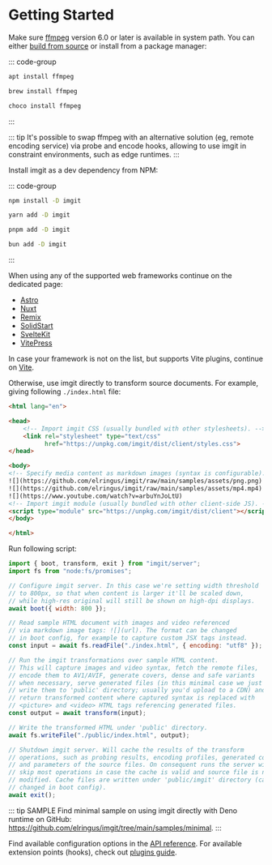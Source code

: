 # Getting Started

Make sure [ffmpeg](https://ffmpeg.org) version 6.0 or later is available in system path. You can either [build from source](https://trac.ffmpeg.org/wiki/CompilationGuide) or install from a package manager:

::: code-group

```sh [Linux]
apt install ffmpeg
```

```sh [Mac]
brew install ffmpeg
```

```sh [Windows]
choco install ffmpeg
```

:::

::: tip
It's possible to swap ffmpeg with an alternative solution (eg, remote encoding service) via probe and encode hooks, allowing to use imgit in constraint environments, such as edge runtimes.
:::

Install imgit as a dev dependency from NPM:

::: code-group

```sh [npm]
npm install -D imgit
```

```sh [yarn]
yarn add -D imgit
```

```sh [pnpm]
pnpm add -D imgit
```

```sh [bun]
bun add -D imgit
```

:::

When using any of the supported web frameworks continue on the dedicated page:

 - [Astro](/guide/integrations/astro)
 - [Nuxt](/guide/integrations/nuxt)
 - [Remix](/guide/integrations/remix)
 - [SolidStart](/guide/integrations/solid)
 - [SvelteKit](/guide/integrations/svelte)
 - [VitePress](/guide/integrations/vitepress)

In case your framework is not on the list, but supports Vite plugins, continue on [Vite](/guide/integrations/vite).

Otherwise, use imgit directly to transform source documents. For example, giving following `./index.html` file:

```html
<html lang="en">

<head>
    <!-- Import imgit CSS (usually bundled with other stylesheets). -->
    <link rel="stylesheet" type="text/css"
          href="https://unpkg.com/imgit/dist/client/styles.css">
</head>

<body>
<!-- Specify media content as markdown images (syntax is configurable). -->
![](https://github.com/elringus/imgit/raw/main/samples/assets/png.png)
![](https://github.com/elringus/imgit/raw/main/samples/assets/mp4.mp4)
![](https://www.youtube.com/watch?v=arbuYnJoLtU)
<!-- Import imgit module (usually bundled with other client-side JS). -->
<script type="module" src="https://unpkg.com/imgit/dist/client"></script>
</body>

</html>
```

Run following script:

```js
import { boot, transform, exit } from "imgit/server";
import fs from "node:fs/promises";

// Configure imgit server. In this case we're setting width threshold
// to 800px, so that when content is larger it'll be scaled down,
// while high-res original will still be shown on high-dpi displays.
await boot({ width: 800 });

// Read sample HTML document with images and video referenced
// via markdown image tags: ![](url). The format can be changed
// in boot config, for example to capture custom JSX tags instead.
const input = await fs.readFile("./index.html", { encoding: "utf8" });

// Run the imgit transformations over sample HTML content.
// This will capture images and video syntax, fetch the remote files,
// encode them to AV1/AVIF, generate covers, dense and safe variants
// when necessary, serve generated files (in this minimal case we just
// write them to 'public' directory; usually you'd upload to a CDN) and
// return transformed content where captured syntax is replaced with
// <picture> and <video> HTML tags referencing generated files.
const output = await transform(input);

// Write the transformed HTML under 'public' directory.
await fs.writeFile("./public/index.html", output);

// Shutdown imgit server. Will cache the results of the transform
// operations, such as probing results, encoding profiles, generated covers
// and parameters of the source files. On consequent runs the server will
// skip most operations in case the cache is valid and source file is not
// modified. Cache files are written under 'public/imgit' directory (can be
// changed in boot config).
await exit();
```

::: tip SAMPLE
Find minimal sample on using imgit directly with Deno runtime on GitHub: https://github.com/elringus/imgit/tree/main/samples/minimal.
:::


Find available configuration options in the [API reference](/api/server/type-aliases/Options.md). For available extension points (hooks), check out [plugins guide](/guide/plugins).
